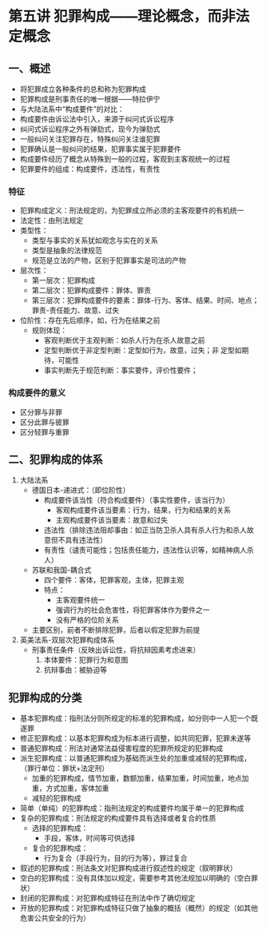 # 第五讲 犯罪构成——理论概念，而非法定概念

## 一、概述
* 将犯罪成立各种条件的总和称为犯罪构成
* 犯罪构成是刑事责任的唯一根据——特拉伊宁
* 与大陆法系中“构成要件”的对比：
* 构成要件由诉讼法中引入，来源于纠问式诉讼程序
* 纠问式诉讼程序之外有弹劾式，现今为弹劾式
* 一般纠问关注犯罪存在，特殊纠问关注谁犯罪
* 犯罪确认是一般纠问的结果，犯罪事实属于犯罪要件
* 构成要件经历了概念从特殊到一般的过程，客观到主客观统一的过程
* 犯罪要件的组成：构成要件，违法性，有责性

### 特征
* 犯罪构成定义：刑法规定的，为犯罪成立所必须的主客观要件的有机统一
* 法定性：由刑法规定
* 类型性：
    - 类型与事实的关系犹如观念与实在的关系
    - 类型是抽象的法律规范
    - 规范是立法的产物，区别于犯罪事实是司法的产物
* 层次性：
    - 第一层次：犯罪构成
    - 第二层次：犯罪构成要件：罪体、罪责
    - 第三层次：犯罪构成要件的要素：罪体-行为、客体、结果、时间、地点；罪责-责任能力、故意、过失
* 位阶性：存在先后顺序，如，行为在结果之前
    - 规则体现：
        * 客观判断优于主观判断：如杀人行为在杀人故意之前
        * 定型判断优于非定型判断​：定型如行为，故意，​过失；非    定型如期待，可能性​
        * 事实判断先于规范判断：事实要件，评价性要件；

### 构成要件的意义
* 区分罪与非罪
* 区分此罪与彼罪
* ​区分轻罪与重罪

## 二、犯罪构成的体系
1. 大陆法系
    * 德国日本-递进式：（即位阶性）
        - 构成要件该当性（符合构成要件）（事实性要件，该当行为）
            * 客观构成要件该当要素：行为，结果，行为和结果的关系
            * 主观构成要件该当要素：故意和过失
        - 违法性（排除违法阻却事由：如正当防卫杀人具有杀人行为和杀人故意但不具有违法性）
        - 有责性（谴责可能性；包括责任能力，违法性认识等，如精神病人杀人）
    * 苏联和我国-耦合式
        - 四个要件：客体，犯罪客观，主体，犯罪主观
        - 特点：
            * 主客观要件统一
            * 强调行为的社会危害性，将犯罪客体作为要件之一
            * 没有严格的位阶关系
    * 主要区别，前者不断排除犯罪，后者以假定犯罪为前提
3. 英美法系-双层次犯罪构成体系
    * 刑事责任条件（反映出诉讼性，将抗辩因素考虑进来）
        1. 本体要件：犯罪行为和意图
        2. 抗辩事由：被胁迫等

## 犯罪构成的分类
* 基本犯罪构成：指刑法分则所规定的标准的犯罪构成，如分则中一人犯一个既遂罪
* 修正犯罪构成：以基本犯罪构成为标本进行调整，如共同犯罪，犯罪未遂等
* 普通犯罪构成：刑法对通常法益侵害程度的犯罪所规定的犯罪构成
* 派生犯罪构成：以普通犯罪构成为基础而派生处的加重或减轻的犯罪构成，（罪行单位：罪状+法定刑）
    - 加重的犯罪构成，情节加重，数额加重，结果加重，时间加重，地点加重，方式加重，客体加重
    - 减轻的犯罪构成
* 简单（单纯）的犯罪构成：指刑法规定的构成要件均属于单一的犯罪构成
* 复杂的犯罪构成：刑法规定的构成要件具有选择或者复合的性质
    - 选择的犯罪构成：
        * 手段，客体，时间等可供选择
    - 复合的犯罪构成：
        * 行为复合（手段行为，目的行为等），罪过复合
* 叙述的犯罪构成：刑法条文对犯罪构成进行叙述性的规定（叙明罪状）
* 空白的犯罪构成：没有具体加以规定，需要参考其他法规加以明确的（空白罪状）
* 封闭的犯罪构成：对犯罪构成特征在刑法中作了确切规定
* 开放的犯罪构成：对犯罪构成特征只做了抽象的概括（概然）的规定（如其他危害公共安全的行为）